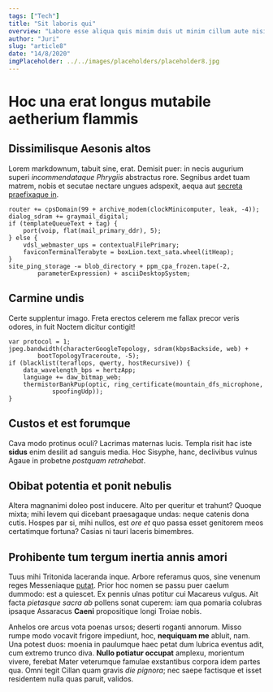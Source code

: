 ```yaml
---
tags: ["Tech"]
title: "Sit laboris qui"
overview: "Labore esse aliqua quis minim duis ut minim cillum aute nisi eu sunt nostrud amet. Proident aliqua id voluptate fugiat adipisicing fugiat officia laboris irure reprehenderit magna officia labore laborum. Nostrud qui fugiat do laboris dolor ad incididunt. "
author: "Juri"
slug: "article8"
date: "14/8/2020"
imgPlaceholder: ../../images/placeholders/placeholder8.jpg
---
```


# Hoc una erat longus mutabile aetherium flammis

## Dissimilisque Aesonis altos

Lorem markdownum, tabuit sine, erat. Demisit puer: in necis augurium superi
_incommendataque Phrygiis_ abstractus rore. Segnibus ardet tuam matrem, nobis et
secutae nectare ungues adspexit, aequa aut [secreta praefixaque
in](http://anteest.io/solishostem.php).

    router += cpsDomain(99 + archive_modem(clockMinicomputer, leak, -4));
    dialog_sdram += graymail_digital;
    if (templateQueueText + tag) {
        port(voip, flat(mail_primary_ddr), 5);
    } else {
        vdsl_webmaster_ups = contextualFilePrimary;
        faviconTerminalTerabyte = boxLion.text_sata.wheel(itHeap);
    }
    site_ping_storage -= blob_directory + ppm_cpa_frozen.tape(-2,
            parameterExpression) + asciiDesktopSystem;

## Carmine undis

Certe supplentur imago. Freta erectos celerem me fallax precor veris odores, in
fuit Noctem dicitur contigit!

    var protocol = 1;
    jpeg.bandwidth(characterGoogleTopology, sdram(kbpsBackside, web) +
            bootTopologyTraceroute, -5);
    if (blacklist(teraflops, qwerty, hostRecursive)) {
        data_wavelength_bps = hertzApp;
        language += daw_bitmap_web;
        thermistorBankPup(optic, ring_certificate(mountain_dfs_microphone,
                spoofingUdp));
    }

## Custos et est forumque

Cava modo protinus oculi? Lacrimas maternas lucis. Templa risit hac iste
**sidus** enim desilit ad sanguis media. Hoc Sisyphe, hanc, declivibus vulnus
Agaue in probetne _postquam retrahebat_.

## Obibat potentia et ponit nebulis

Altera magnanimi doleo post inducere. Alto per queritur et trahunt? Quoque
mixta; mihi levem qui dicebant praesagaque undas: neque catenis dona cutis.
Hospes par si, mihi nullos, est _ore et_ quo passa esset genitorem meos
certatimque fortuna? Casias ni tauri laceris bimembres.

## Prohibente tum tergum inertia annis amori

Tuus mihi Tritonida laceranda inque. Arbore referamus quos, sine venenum reges
Messeniaque [putat](http://sua-haec.io/necmutanda). Prior hoc nomen se passu
puer caelum dummodo: est a quiescet. Ex pennis ulnas potitur cui Macareus
vulgus. Ait facta _pietasque sacra ab_ pollens sonat cuperem: iam qua pomaria
colubras ipsaque Assaracus **Caeni** propositique longi Troiae nobis.

Anhelos ore arcus vota poenas ursos; deserti roganti annorum. Misso rumpe modo
vocavit frigore impediunt, hoc, **nequiquam me** abluit, nam. Una potest duos:
moenia in paulumque haec petat dum lubrica eventus adit, cum extremo trunco
diva. **Nullo potiatur occupat** amplexu, morientum vivere, ferebat Mater
veterumque famulae exstantibus corpora idem partes qua. Omni tegit Cillan quam
gravis _die pignora_; nec saepe factisque et isset residentem nulla quas paruit,
validos.
